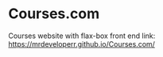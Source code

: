 # Courses.com
Courses website with flax-box front end  link: https://mrdeveloperr.github.io/Courses.com/

